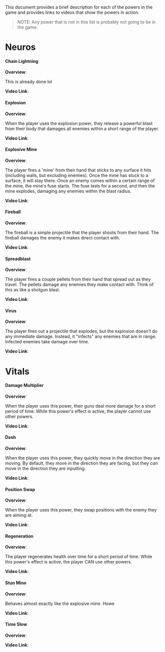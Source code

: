 This document provides a brief description for each of the powers in the game and provides links to videos that show the powers in action.

> NOTE: Any power that is not in this list is probably not going to be in the game.

# Neuros
#### Chain Lightning

**Overview**:

This is already done lol

**Video Link**:

#### Explosion

**Overview**:

When the player uses the explosion power, they release a powerful blast from their body that damages all enemies within a short range of the player.

**Video Link**:

#### Explosive Mine

**Overview**:

The player fires a 'mine' from their hand that sticks to any surface it hits (including walls, but excluding enemies). Once the mine has stuck to a surface, it will stay there. Once an enemy comes within a certain range of the mine, the mine's fuse starts. The fuse lasts for a second, and then the mine explodes, damaging any enemies within the blast radius.

**Video Link**:

#### Fireball

**Overview**:

The fireball is a simple projectile that the player shoots from their hand. The fireball damages the enemy it makes direct contact with.

**Video Link**:

#### Spreadblast

**Overview**:

The player fires a couple pellets from their hand that spread out as they travel. The pellets damage any enemies they make contact with. Think of this as like a shotgun blast.

**Video Link**:

#### Virus

**Overview**:

The player fires out a projectile that explodes, but the explosion doesn't do any immediate damage. Instead, it "infects" any enemies that are in range. Infected enemies take damage over time.

**Video Link**:

# Vitals
#### Damage Multiplier

**Overview**:

When the player uses this power, their guns deal more damage for a short period of time. While this power's effect is active, the player cannot use other powers.

**Video Link**:

#### Dash

**Overview**:

When the player uses this power, they quickly move in the direction they are moving. By default, they move in the direction they are facing, but they *can* move in the direction they are inputting.

**Video Link**:

#### Position Swap

**Overview**:

When the player uses this power, they swap positions with the enemy they are aiming at.

**Video Link**:

#### Regeneration

**Overview**:

The player regenerates health over time for a short period of time. While this power's effect is active, the player CAN use other powers.

**Video Link**:

#### Stun Mine

**Overview**:

Behaves almost exactly like the explosive mine. Howe

**Video Link**:

#### Time Slow

**Overview**:

**Video Link**:

